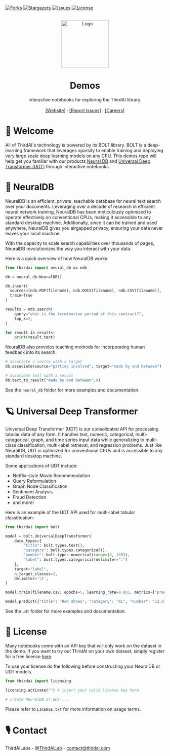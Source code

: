 <div id="top"></div>

[![Forks][forks-shield]][forks-url]
[![Stargazers][stars-shield]][stars-url]
[![Issues][issues-shield]][issues-url]
[![License][license-shield]][license-url]



<!-- PROJECT LOGO -->
<br />
<div align="center">
  <a href="https://github.com/ThirdAILabs/Demos">
    <img src="https://www.thirdai.com/wp-content/uploads/2022/06/ThirdAI_logo.png" alt="Logo" width="150" height="">
  </a>

<h1 align="center">Demos</h1>

  <p align="center">
    Interactive notebooks for exploring the ThirdAI library.
    <br>
    <br>
    <a href="https://thirdai.com">[Website]</a>
    ·
    <a href="https://github.com/ThirdAILabs/Demos/issues">[Report Issues]</a>
    ·
    <a href="https://www.thirdai.com/careers/">[Careers]</a>
  </p>
</div>


<!-- ABOUT THE PROJECT -->
# 👋 Welcome

All of ThirdAI's technology is powered by its BOLT library. BOLT is a deep-learning framework that leverages sparsity to enable training and deploying very large scale deep learning models on any CPU. This demos repo will help get you familiar with our products [Neural DB](https://medium.com/thirdai-blog/thirdais-private-and-personalizable-neural-database-enhancing-retrieval-augmented-generation-f3ad52c54952) and [Universal Deep Transformer (UDT)](https://www.thirdai.com/universal-deep-transformers/) through interactive notebooks.

# 🧠 NeuralDB

NeuralDB is an efficient, private, teachable database for neural text search over your documents. Leveraging over a decade of research in efficient neural network training, NeuralDB has been meticulously optimized to operate effectively on conventional CPUs, making it accessible to any standard desktop machine. Additionally, since it can be trained and used anywhere, NeuralDB gives you airgapped privacy, ensuring your data never leaves your local machine. 

With the capacity to scale search capabilities over thousands of pages, NeuralDB revolutionizes the way you interact with your data.

Here is a quick overview of how NeuralDB works:

```python
from thirdai import neural_db as ndb

db = neural_db.NeuralDB()

db.insert(
  sources=[ndb.PDF(filename), ndb.DOCX(filename), ndb.CSV(filename)], 
  train=True
)

results = ndb.search(
    query="what is the termination period of this contract?",
    top_k=2,
)

for result in results:
    print(result.text)

```

NeuralDB also provides teaching methods for incorporating human feedback into its search.

```python
# associate a source with a target
db.associate(source="parties involved", target="made by and between")

# associate text with a result
db.text_to_result("made by and between",0)
```

See the `neural_db` folder for more examples and documentation. 

# 🪐 Universal Deep Transformer

Universal Deep Transformer (UDT) is our consolidated API for processing tabular data of any form. It handles text, numeric, categorical, multi-categorical, graph, and time series input data while generalizing to multi-class classification, multi-label retrieval, and regression problems. Just like NeuralDB, UDT is optimized for conventional CPUs and is accessible to any standard desktop machine. 

Some applications of UDT include:
* Netflix-style Movie Recommendation
* Query Reformulation
* Graph Node Classification
* Sentiment Analysis
* Fraud Detection
* and more!

Here is an example of the UDT API used for multi-label tabular classification:

```python
from thirdai import bolt

model = bolt.UniversalDeepTransformer(
    data_types={
        "title": bolt.types.text(),
        "category": bolt.types.categorical(),
        "number": bolt.types.numerical(range=(0, 100)),
        "label": bolt.types.categorical(delimiter=":")
    },
    target="label",
    n_target_classes=2,
    delimiter='\t',
)

model.train(filename.csv, epochs=5, learning_rate=0.001, metrics=["precision@1"])

model.predict({"title": "Red shoes", "category": "XL", "number": "12.6"})
```

See the `udt` folder for more examples and documentation. 

<!-- LICENSE -->
# 📄 License

Many notebooks come with an API key that will only work on the dataset in the demo. If you want to try out ThirdAI on your own dataset, simply register for a free license [here](https://www.thirdai.com/try-bolt/).

To use your license do the following before constructing your NeuralDB or UDT models.
```python
from thirdai import licensing

licensing.activate("") # insert your valid license key here

# create NeuralDB or UDT ...
```

Please refer to `LICENSE.txt` for more information on usage terms.

<!-- CONTACT -->
# 🎙 Contact

ThirdAILabs - [@ThirdAILab](https://twitter.com/ThirdAILab) - [contact@thirdai.com](mailto:contact@thirdai.com)


<!-- MARKDOWN LINKS & IMAGES -->
[forks-shield]: https://img.shields.io/github/forks/thirdailabs/demos.svg?style=for-the-badge
[forks-url]: https://github.com/ThirdAILabs/Demos/network/members
[stars-shield]: https://img.shields.io/github/stars/thirdailabs/demos.svg?style=for-the-badge
[stars-url]: https://github.com/ThirdAILabs/Demos/stargazers
[issues-shield]: https://img.shields.io/github/issues/thirdailabs/demos.svg?style=for-the-badge
[issues-url]: https://github.com/ThirdAILabs/Demos/issues
[license-shield]: https://img.shields.io/github/license/thirdailabs/demos.svg?style=for-the-badge
[license-url]: https://github.com/ThirdAILabs/Demos/blob/master/LICENSE.txt
